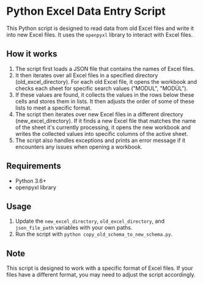 # Python Excel Data Entry Script

This Python script is designed to read data from old Excel files and write it into new Excel files. It uses the `openpyxl` library to interact with Excel files.

## How it works

1. The script first loads a JSON file that contains the names of Excel files. 
2. It then iterates over all Excel files in a specified directory (old_excel_directory). For each old Excel file, it opens the workbook and checks each sheet for specific search values ("MODUL", "MODÜL").
3. If these values are found, it collects the values in the rows below these cells and stores them in lists. It then adjusts the order of some of these lists to meet a specific format.
4. The script then iterates over new Excel files in a different directory (new_excel_directory). If it finds a new Excel file that matches the name of the sheet it's currently processing, it opens the new workbook and writes the collected values into specific columns of the active sheet.
5. The script also handles exceptions and prints an error message if it encounters any issues when opening a workbook.

## Requirements

- Python 3.6+
- openpyxl library

## Usage

1. Update the `new_excel_directory`, `old_excel_directory`, and `json_file_path` variables with your own paths.
2. Run the script with `python copy_old_schema_to_new_schema.py`.

## Note

This script is designed to work with a specific format of Excel files. If your files have a different format, you may need to adjust the script accordingly.
